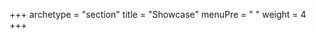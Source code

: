 +++
archetype = "section"
title = "Showcase"
menuPre = "<i class='fas fa-lightbulb'></i> "
weight = 4
+++
